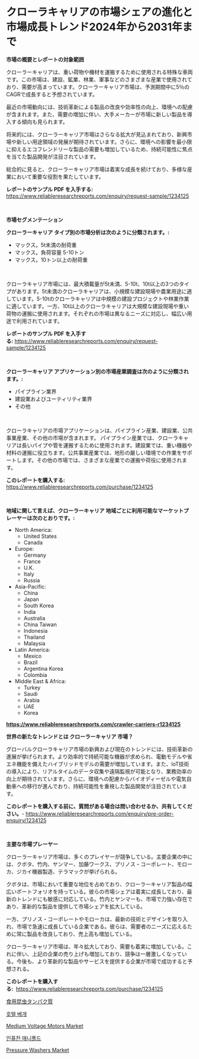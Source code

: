 <p><h1>クローラキャリアの市場シェアの進化と市場成長トレンド2024年から2031年まで</h1></p><p><strong>市場の概要とレポートの対象範囲</strong></p>
<p><p>クローラーキャリアは、重い荷物や機材を運搬するために使用される特殊な車両です。この市場は、建設、鉱業、林業、軍事などのさまざまな産業で使用されており、需要が高まっています。クローラーキャリア市場は、予測期間中に5％のCAGRで成長すると予想されています。</p><p>最近の市場動向には、技術革新による製品の改良や効率性の向上、環境への配慮が含まれます。また、需要の増加に伴い、大手メーカーが市場に新しい製品を導入する傾向も見られます。</p><p>将来的には、クローラーキャリア市場はさらなる拡大が見込まれており、新興市場や新しい用途領域の発展が期待されています。さらに、環境への影響を最小限に抑えるエコフレンドリーな製品の需要も増加しているため、持続可能性に焦点を当てた製品開発が注目されています。</p><p>総合的に見ると、クローラーキャリア市場は着実な成長を続けており、多様な産業において重要な役割を果たしています。</p></p>
<p><strong>レポートのサンプル PDF を入手する:</strong> <a href="https://www.reliableresearchreports.com/enquiry/request-sample/1234125">https://www.reliableresearchreports.com/enquiry/request-sample/1234125</a></p>
<p>&nbsp;</p>
<p><strong>市場セグメンテーション</strong></p>
<p><strong>クローラーキャリア タイプ別の市場分析は次のように分類されます。:</strong></p>
<p><ul><li>マックス。5t未満の耐荷重</li><li>マックス。負荷容量 5-10トン</li><li>マックス。10トン以上の耐荷重</li></ul></p>
<p>&nbsp;</p>
<p><p>クローラキャリア市場には、最大積載量が5t未満、5-10t、10t以上の3つのタイプがあります。5t未満のクローラキャリアは、小規模な建設現場や農業用途に適しています。5-10tのクローラキャリアは中規模の建設プロジェクトや林業作業に適しています。一方、10t以上のクローラキャリアは大規模な建設現場や重い荷物の運搬に使用されます。それぞれの市場は異なるニーズに対応し、幅広い用途で利用されています。</p></p>
<p><strong>レポートのサンプル PDF を入手する:</strong>&nbsp;<a href="https://www.reliableresearchreports.com/enquiry/request-sample/1234125">https://www.reliableresearchreports.com/enquiry/request-sample/1234125</a></p>
<p>&nbsp;</p>
<p><strong> クローラーキャリア アプリケーション別の市場産業調査は次のように分類されます。:</strong></p>
<p><ul><li>パイプライン業界</li><li>建設業およびユーティリティ業界</li><li>その他</li></ul></p>
<p>&nbsp;</p>
<p><p> クローラキャリアの市場アプリケーションは、パイプライン産業、建設業、公共事業産業、その他の市場が含まれます。 パイプライン産業では、クローラキャリアは長いパイプや管を運搬するために使用されます。建設業では、重い機器や材料の運搬に役立ちます。公共事業産業では、地形の厳しい環境での作業をサポートします。その他の市場では、さまざまな産業での運搬や荷役に使用されます。</p></p>
<p><strong>このレポートを購入する:</strong>&nbsp; <a href="https://www.reliableresearchreports.com/purchase/1234125">https://www.reliableresearchreports.com/purchase/1234125</a></p>
<p>&nbsp;</p>
<p><strong>地域に関して言えば、クローラーキャリア 地域ごとに利用可能なマーケットプレーヤーは次のとおりです。:</strong></p>
<p><ul>
    <li>
        North America:
        <ul>
            <li>United States</li>
            <li>Canada</li>
        </ul>
    </li>
    <li>
        Europe:
        <ul>
            <li>Germany</li>
            <li>France</li>
            <li>U.K.</li>
            <li>Italy</li>
            <li>Russia</li>
        </ul>
    </li>
    <li>
        Asia-Pacific:
        <ul>
            <li>China</li>
            <li>Japan</li>
            <li>South Korea</li>
            <li>India</li>
            <li>Australia</li>
            <li>China Taiwan</li>
            <li>Indonesia</li>
            <li>Thailand</li>
            <li>Malaysia</li>
        </ul>
    </li>
    <li>
        Latin America:
        <ul>
            <li>Mexico</li>
            <li>Brazil</li>
            <li>Argentina Korea</li>
            <li>Colombia</li>
        </ul>
    </li>
    <li>
        Middle East & Africa:
        <ul>
            <li>Turkey</li>
            <li>Saudi</li>
            <li>Arabia</li>
            <li>UAE</li>
            <li>Korea</li>
        </ul>
    </li>
    </ul></p>
<p><strong><a href="https://www.reliableresearchreports.com/crawler-carriers-r1234125">https://www.reliableresearchreports.com/crawler-carriers-r1234125</a></strong>&nbsp;</p>
<p><strong>世界の新たなトレンドとは クローラーキャリア 市場？</strong></p>
<p><p>グローバルクローラキャリア市場の新興および現在のトレンドには、技術革新の進展が挙げられます。より効率的で持続可能な機器が求められ、電動モデルや省エネ機能を備えたハイブリッドモデルの需要が増加しています。また、IoT技術の導入により、リアルタイムのデータ収集や遠隔監視が可能となり、業務効率の向上が期待されています。さらに、環境への配慮からバイオディーゼルや電気自動車への移行が進んでおり、持続可能性を重視した製品開発が注目されています。</p></p>
<p><strong>このレポートを購入する前に、質問がある場合は問い合わせるか、共有してください。</strong>- <a href="https://www.reliableresearchreports.com/enquiry/pre-order-enquiry/1234125">https://www.reliableresearchreports.com/enquiry/pre-order-enquiry/1234125</a></p>
<p>&nbsp;</p>
<p><strong>主要な市場プレーヤー</strong></p>
<p><p>クローラーキャリア市場は、多くのプレイヤーが競争している。主要企業の中には、クボタ、竹内、ヤンマー、加藤ワークス、プリノス・コーポレート、モローカ、ジカイ機器製造、テラマックが挙げられる。</p><p>クボタは、市場において重要な地位を占めており、クローラーキャリア製品の幅広いポートフォリオを持っている。彼らの市場シェアは着実に成長しており、最新のトレンドにも敏感に対応している。竹内とヤンマーも、市場で力強い存在であり、革新的な製品を提供して市場シェアを拡大している。</p><p>一方、プリノス・コーポレートやモローカは、最新の技術とデザインを取り入れ、市場で急速に成長している企業である。彼らは、需要者のニーズに応えるために常に製品を改良しており、売上高も増加している。</p><p>クローラーキャリア市場は、年々拡大しており、需要も着実に増加している。これに伴い、上記の企業の売り上げも増加しており、競争は一層激しくなっている。今後も、より革新的な製品やサービスを提供する企業が市場で成功すると予想される。</p></p>
<p><strong>このレポートを購入する:</strong>&nbsp;&nbsp;<a href="https://www.reliableresearchreports.com/purchase/1234125">https://www.reliableresearchreports.com/purchase/1234125</a></p>
<p><p><a href="https://medium.com/@elishelacruz56456/%E9%A3%9F%E7%94%A8%E6%98%86%E8%99%AB%E3%82%BF%E3%83%B3%E3%83%91%E3%82%AF%E8%B3%AA%E5%B8%82%E5%A0%B4%E3%81%AE%E6%8C%87%E6%A8%99%E3%81%AE%E8%A7%A3%E8%AA%AD-%E5%B8%82%E5%A0%B4%E3%82%B7%E3%82%A7%E3%82%A2-%E3%83%88%E3%83%AC%E3%83%B3%E3%83%89-%E6%88%90%E9%95%B7%E3%83%91%E3%82%BF%E3%83%BC%E3%83%B3-b39625a1b0fb">食用昆虫タンパク質</a></p><p><a href="https://medium.com/@hermanokutneva7878567/%ED%98%B8%ED%85%94-%EB%B2%A0%EA%B0%9C-%EC%8B%9C%EC%9E%A5-%EB%8F%99%ED%96%A5-%EB%B0%8F-%EC%8B%9C%EC%9E%A5-%EB%B6%84%EC%84%9D%EC%9D%B4-2024-2031%EB%85%84-%EA%B8%B0%EA%B0%84%EC%9D%84-%EC%98%88%EC%B8%A1%ED%96%88%EC%8A%B5%EB%8B%88%EB%8B%A4-5347dc2d57ef">호텔 베개</a></p><p><a href="https://github.com/angelajermaine/Market-Research-Report-List-2/blob/main/medium-voltage-motors-market.md">Medium Voltage Motors Market</a></p><p><a href="https://github.com/oajzkywllm460/Market-Research-Report-List-1/blob/main/640789024306.md">인퓨전 매니폴드</a></p><p><a href="https://view.publitas.com/reportprime-1/pressure-washers-market-size-cagr-trends-2024-2030/">Pressure Washers Market</a></p></p>